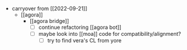 - carryover from [[2022-09-21]]
  - [[agora]]
    - [[agora bridge]]
      - [ ] continue refactoring [[agora bot]]
      - [ ] maybe look into [[moa]] code for compatibility/alignment?
        - [ ] try to find vera's CL from yore

